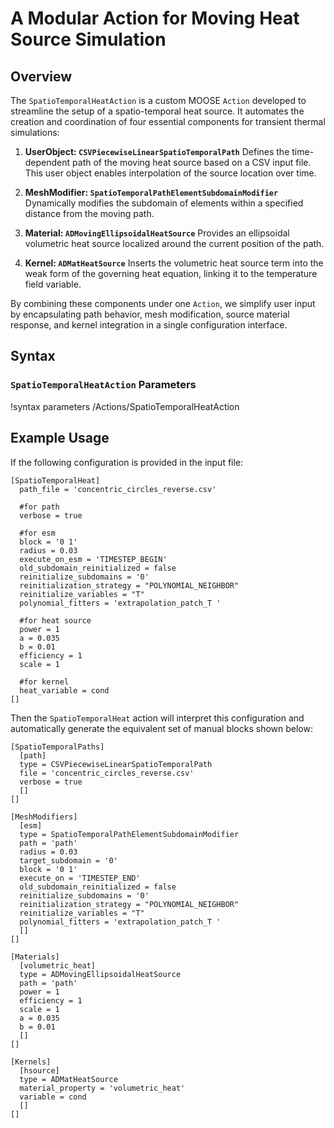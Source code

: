 # A Modular Action for Moving Heat Source Simulation

## Overview

The `SpatioTemporalHeatAction` is a custom MOOSE `Action` developed to streamline the setup of a spatio-temporal heat source. It automates the creation and coordination of four essential components for transient thermal simulations:

1. **UserObject: `CSVPiecewiseLinearSpatioTemporalPath`**
   Defines the time-dependent path of the moving heat source based on a CSV input file. This user object enables interpolation of the source location over time.

2. **MeshModifier: `SpatioTemporalPathElementSubdomainModifier`**
   Dynamically modifies the subdomain of elements within a specified distance from the moving path.

3. **Material: `ADMovingEllipsoidalHeatSource`**
   Provides an ellipsoidal volumetric heat source localized around the current position of the path.

4. **Kernel: `ADMatHeatSource`**
   Inserts the volumetric heat source term into the weak form of the governing heat equation, linking it to the temperature field variable.

By combining these components under one `Action`, we simplify user input by encapsulating path behavior, mesh modification, source material response, and kernel integration in a single configuration interface.


## Syntax

### `SpatioTemporalHeatAction` Parameters

!syntax parameters /Actions/SpatioTemporalHeatAction


## Example Usage

If the following configuration is provided in the input file:
```
[SpatioTemporalHeat]
  path_file = 'concentric_circles_reverse.csv'

  #for path
  verbose = true

  #for esm
  block = '0 1'
  radius = 0.03
  execute_on_esm = 'TIMESTEP_BEGIN'
  old_subdomain_reinitialized = false
  reinitialize_subdomains = '0'
  reinitialization_strategy = "POLYNOMIAL_NEIGHBOR"
  reinitialize_variables = "T"
  polynomial_fitters = 'extrapolation_patch_T '

  #for heat source
  power = 1
  a = 0.035
  b = 0.01
  efficiency = 1
  scale = 1

  #for kernel
  heat_variable = cond
[]
```

Then the `SpatioTemporalHeat` action will interpret this configuration and automatically generate the equivalent set of manual blocks shown below:
```
[SpatioTemporalPaths]
  [path]
  type = CSVPiecewiseLinearSpatioTemporalPath
  file = 'concentric_circles_reverse.csv'
  verbose = true
  []
[]

[MeshModifiers]
  [esm]
  type = SpatioTemporalPathElementSubdomainModifier
  path = 'path'
  radius = 0.03
  target_subdomain = '0'
  block = '0 1'
  execute_on = 'TIMESTEP_END'
  old_subdomain_reinitialized = false
  reinitialize_subdomains = '0'
  reinitialization_strategy = "POLYNOMIAL_NEIGHBOR"
  reinitialize_variables = "T"
  polynomial_fitters = 'extrapolation_patch_T '
  []
[]

[Materials]
  [volumetric_heat]
  type = ADMovingEllipsoidalHeatSource
  path = 'path'
  power = 1
  efficiency = 1
  scale = 1
  a = 0.035
  b = 0.01
  []
[]

[Kernels]
  [hsource]
  type = ADMatHeatSource
  material_property = 'volumetric_heat'
  variable = cond
  []
[]
```
